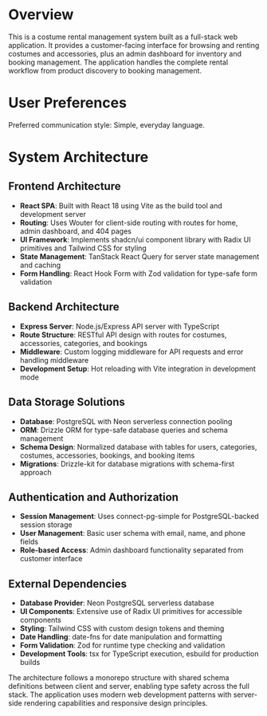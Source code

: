 # Overview

This is a costume rental management system built as a full-stack web application. It provides a customer-facing interface for browsing and renting costumes and accessories, plus an admin dashboard for inventory and booking management. The application handles the complete rental workflow from product discovery to booking management.

# User Preferences

Preferred communication style: Simple, everyday language.

# System Architecture

## Frontend Architecture
- **React SPA**: Built with React 18 using Vite as the build tool and development server
- **Routing**: Uses Wouter for client-side routing with routes for home, admin dashboard, and 404 pages
- **UI Framework**: Implements shadcn/ui component library with Radix UI primitives and Tailwind CSS for styling
- **State Management**: TanStack React Query for server state management and caching
- **Form Handling**: React Hook Form with Zod validation for type-safe form validation

## Backend Architecture
- **Express Server**: Node.js/Express API server with TypeScript
- **Route Structure**: RESTful API design with routes for costumes, accessories, categories, and bookings
- **Middleware**: Custom logging middleware for API requests and error handling middleware
- **Development Setup**: Hot reloading with Vite integration in development mode

## Data Storage Solutions
- **Database**: PostgreSQL with Neon serverless connection pooling
- **ORM**: Drizzle ORM for type-safe database queries and schema management
- **Schema Design**: Normalized database with tables for users, categories, costumes, accessories, bookings, and booking items
- **Migrations**: Drizzle-kit for database migrations with schema-first approach

## Authentication and Authorization
- **Session Management**: Uses connect-pg-simple for PostgreSQL-backed session storage
- **User Management**: Basic user schema with email, name, and phone fields
- **Role-based Access**: Admin dashboard functionality separated from customer interface

## External Dependencies
- **Database Provider**: Neon PostgreSQL serverless database
- **UI Components**: Extensive use of Radix UI primitives for accessible components
- **Styling**: Tailwind CSS with custom design tokens and theming
- **Date Handling**: date-fns for date manipulation and formatting
- **Form Validation**: Zod for runtime type checking and validation
- **Development Tools**: tsx for TypeScript execution, esbuild for production builds

The architecture follows a monorepo structure with shared schema definitions between client and server, enabling type safety across the full stack. The application uses modern web development patterns with server-side rendering capabilities and responsive design principles.
